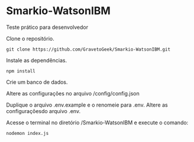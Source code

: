 # Smarkio-WatsonIBM
Teste prático para desenvolvedor

Clone o repositório.

```
git clone https://github.com/GravetoGeek/Smarkio-WatsonIBM.git
```

Instale as dependências.

```
npm install
```

Crie um banco de dados.

Altere as configurações no arquivo /config/config.json

Duplique o arquivo .env.example e o renomeie para .env.
Altere as configuraçõesdo arquivo .env.

Acesse o terminal no diretório /Smarkio-WatsonIBM e execute o comando:

```
nodemon index.js
```

